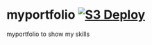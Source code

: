 # myportfolio [![S3 Deploy](https://github.com/Leoff00/myportfolio/actions/workflows/s3.yml/badge.svg)](https://github.com/Leoff00/myportfolio/actions/workflows/s3.yml)
myportfolio to show my skills
